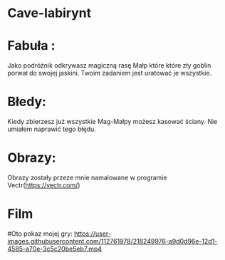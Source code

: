 # Cave-labirynt
# Fabuła :
Jako podróżnik odkrywasz magiczną rasę Małp które które zły goblin porwał do swojej jaskini. Twoim zadaniem jest uratować je wszystkie. 
# Błedy:
Kiedy zbierzesz już wszystkie Mag-Małpy możesz kasować ściany. Nie umiałem naprawić tego błędu.
# Obrazy:
Obrazy zostały przeze mnie namalowane w programie Vectr(https://vectr.com/)
# Film
#Oto pokaz mojej gry:
https://user-images.githubusercontent.com/112761978/218249976-a9d0d96e-12d1-4585-a70e-3c5c20be5eb7.mp4


